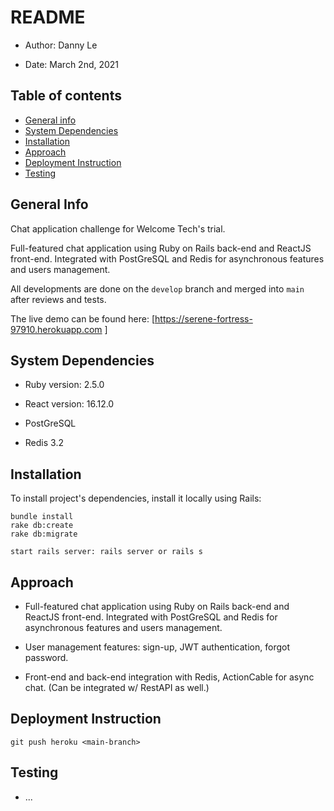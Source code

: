 # README

* Author: Danny Le

* Date: March 2nd, 2021

## Table of contents
* [General info](#general-info)
* [System Dependencies](#technologies)
* [Installation](#Installation)
* [Approach](#approach)
* [Deployment Instruction](#execution)
* [Testing](#Testing)

## General Info
Chat application challenge for Welcome Tech's trial.

Full-featured chat application using Ruby on Rails back-end and ReactJS front-end. Integrated with PostGreSQL and Redis for asynchronous features and users management.

All developments are done on the `develop` branch and merged into `main` after reviews and tests.

The live demo can be found here: [https://serene-fortress-97910.herokuapp.com ]

## System Dependencies

* Ruby version: 2.5.0

* React version: 16.12.0

* PostGreSQL

* Redis 3.2

## Installation
To install project's dependencies, install it locally using Rails:

```
bundle install
rake db:create
rake db:migrate

start rails server: rails server or rails s
```

## Approach
* Full-featured chat application using Ruby on Rails back-end and ReactJS front-end. Integrated with PostGreSQL and Redis for asynchronous features and users management.

* User management features: sign-up, JWT authentication, forgot password.

* Front-end and back-end integration with Redis, ActionCable for async chat. (Can be integrated w/ RestAPI as well.)

## Deployment Instruction

```
git push heroku <main-branch>
```

## Testing

* ...
